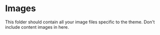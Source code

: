 # Images

This folder should contain all your image files specific to the theme.
Don't include content images in here.
